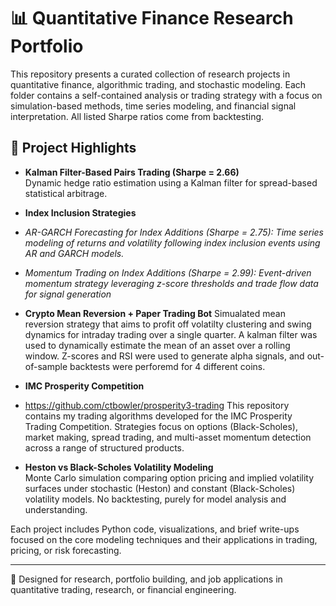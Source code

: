 # 📊 Quantitative Finance Research Portfolio

This repository presents a curated collection of research projects in quantitative finance, algorithmic trading, and stochastic modeling. Each folder contains a self-contained analysis or trading strategy with a focus on simulation-based methods, time series modeling, and financial signal interpretation. All listed Sharpe ratios come from backtesting. 

## 🧠 Project Highlights

- **Kalman Filter-Based Pairs Trading (Sharpe = 2.66)**  
  Dynamic hedge ratio estimation using a Kalman filter for spread-based statistical arbitrage.

- **Index Inclusion Strategies**
- *AR-GARCH Forecasting for Index Additions (Sharpe = 2.75): Time series modeling of returns and volatility following index inclusion events using AR and GARCH models.*
- *Momentum Trading on Index Additions (Sharpe = 2.99): Event-driven momentum strategy leveraging z-score thresholds and trade flow data for signal generation*

- **Crypto Mean Reversion + Paper Trading Bot**
  Simualated mean reversion strategy that aims to profit off volatilty clustering and swing dynamics for intraday trading over a single quarter. A kalman filter was used to dynamically estimate the mean of an asset over a rolling window. Z-scores and RSI were used to generate alpha signals, and out-of-sample backtests were perforemd for 4 different coins. 

- **IMC Prosperity Competition**
- https://github.com/ctbowler/prosperity3-trading
  This repository contains my trading algorithms developed for the IMC Prosperity Trading Competition. Strategies focus on options (Black-Scholes), market making, spread trading, and multi-asset momentum detection across a range of structured products.
  
- **Heston vs Black-Scholes Volatility Modeling**  
  Monte Carlo simulation comparing option pricing and implied volatility surfaces under stochastic (Heston) and constant (Black-Scholes) volatility models. No backtesting, purely for model analysis and understanding. 


  

Each project includes Python code, visualizations, and brief write-ups focused on the core modeling techniques and their applications in trading, pricing, or risk forecasting.

---

📎 Designed for research, portfolio building, and job applications in quantitative trading, research, or financial engineering.

